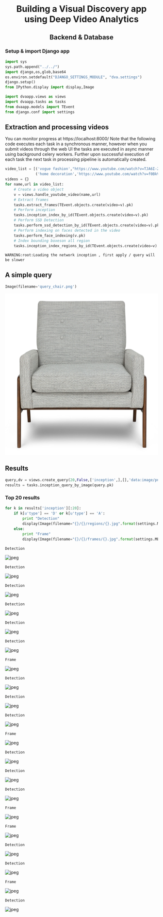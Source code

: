 
<center><h1>Building a Visual Discovery app using Deep Video Analytics</h1></center>

<center><h2>Backend & Database</h2></center>

### Setup & import Django app


```python
import sys
sys.path.append("../../")
import django,os,glob,base64
os.environ.setdefault("DJANGO_SETTINGS_MODULE", "dva.settings")
django.setup()
from IPython.display import display,Image
```


```python
import dvaapp.views as views
import dvaapp.tasks as tasks
from dvaapp.models import TEvent
from django.conf import settings
```

## Extraction and processing videos
You can monitor progress at https://localhost:8000/
Note that the following code executes each task in a synchronous manner, however when you submit videos through 
the web UI the tasks are executed in async manner using background celery workers. Further upon successful execution of each task the next task in processing pipeline is automatically created. 


```python
video_list = [('vogue fashion',"https://www.youtube.com/watch?v=TJA6I-ZaoTY"),
              ('home decoration','https://www.youtube.com/watch?v=f0BkV6OV8z4')]
videos = {}
for name,url in video_list:
    # Create a video object
    v = views.handle_youtube_video(name,url)
    # Extract frames
    tasks.extract_frames(TEvent.objects.create(video=v).pk)
    # Perform inception
    tasks.inception_index_by_id(TEvent.objects.create(video=v).pk)
    # Perform SSD Detection
    tasks.perform_ssd_detection_by_id(TEvent.objects.create(video=v).pk)
    # Perform indexing on faces detected in the video
    tasks.perform_face_indexing(v.pk)
    # Index bounding boxeson all region
    tasks.inception_index_regions_by_id(TEvent.objects.create(video=v).pk)
```

    WARNING:root:Loading the network inception , first apply / query will be slower


## A simple query


```python
Image(filename='query_chair.png')
```




![png](output_8_0.png)



## Results


```python
query,dv = views.create_query(20,False,['inception',],[],'data:image/png;base64,'+base64.encodestring(file('query_chair.png').read()))
results = tasks.inception_query_by_image(query.pk)
```

### Top 20 results


```python
for k in results['inception'][:20]:
    if k[u'type'] == 'D' or k[u'type'] == 'A':
        print "Detection"
        display(Image(filename="{}/{}/regions/{}.jpg".format(settings.MEDIA_ROOT,k[u'video_primary_key'],k[u'detection_primary_key'])))
    else:
        print "Frame"
        display(Image(filename="{}/{}/frames/{}.jpg".format(settings.MEDIA_ROOT,k[u'video_primary_key'],k[u'frame_index'])))
```

    Detection



![jpeg](output_12_1.jpeg)


    Detection



![jpeg](output_12_3.jpeg)


    Detection



![jpeg](output_12_5.jpeg)


    Detection



![jpeg](output_12_7.jpeg)


    Detection



![jpeg](output_12_9.jpeg)


    Detection



![jpeg](output_12_11.jpeg)


    Frame



![jpeg](output_12_13.jpeg)


    Detection



![jpeg](output_12_15.jpeg)


    Detection



![jpeg](output_12_17.jpeg)


    Detection



![jpeg](output_12_19.jpeg)


    Frame



![jpeg](output_12_21.jpeg)


    Detection



![jpeg](output_12_23.jpeg)


    Detection



![jpeg](output_12_25.jpeg)


    Detection



![jpeg](output_12_27.jpeg)


    Frame



![jpeg](output_12_29.jpeg)


    Frame



![jpeg](output_12_31.jpeg)


    Detection



![jpeg](output_12_33.jpeg)


    Detection



![jpeg](output_12_35.jpeg)


    Frame



![jpeg](output_12_37.jpeg)


    Detection



![jpeg](output_12_39.jpeg)



```python

```
